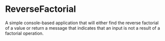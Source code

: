 # ReverseFactorial
A simple console-based application that will either find the reverse factorial of a value or return a message that indicates that an input is not a result of a factorial operation.
